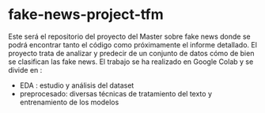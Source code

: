 # fake-news-project-tfm
Este será el repositorio del proyecto del Master sobre fake news donde se podrá encontrar tanto el código como próximamente el informe detallado.
El proyecto trata de analizar y predecir de un conjunto de datos cómo de bien se clasifican las fake news.
El trabajo se ha realizado en Google Colab y se divide en :
- EDA : estudio y análisis del dataset
- preprocesado: diversas técnicas de tratamiento del texto y entrenamiento de los modelos
